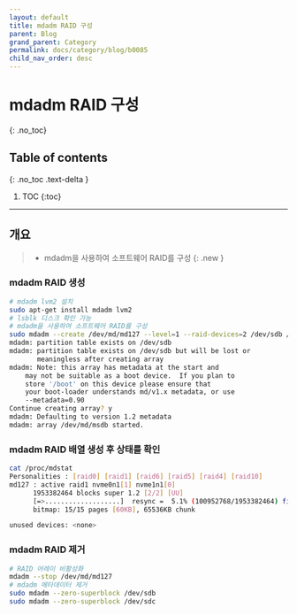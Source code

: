 ```yaml
---
layout: default
title: mdadm RAID 구성
parent: Blog
grand_parent: Category
permalink: docs/category/blog/b0085
child_nav_order: desc
---
```

# mdadm RAID 구성
{: .no_toc}

## Table of contents
{: .no_toc .text-delta }

1. TOC
{:toc}

---
## 개요

> - mdadm을 사용하여 소프트웨어 RAID를 구성
{: .new }

### mdadm RAID 생성

```bash
# mdadm lvm2 설치
sudo apt-get install mdadm lvm2
# lsblk 디스크 확인 가능
# mdadm을 사용하여 소프트웨어 RAID를 구성
sudo mdadm --create /dev/md/md127 --level=1 --raid-devices=2 /dev/sdb /dev/sdc
mdadm: partition table exists on /dev/sdb
mdadm: partition table exists on /dev/sdb but will be lost or
       meaningless after creating array
mdadm: Note: this array has metadata at the start and
    may not be suitable as a boot device.  If you plan to
    store '/boot' on this device please ensure that
    your boot-loader understands md/v1.x metadata, or use
    --metadata=0.90
Continue creating array? y
mdadm: Defaulting to version 1.2 metadata
mdadm: array /dev/md/msdb started.
```

### mdadm RAID 배열 생성 후 상태를 확인

```bash
cat /proc/mdstat 
Personalities : [raid0] [raid1] [raid6] [raid5] [raid4] [raid10] 
md127 : active raid1 nvme0n1[1] nvme1n1[0]
      1953382464 blocks super 1.2 [2/2] [UU]
      [=>...................]  resync =  5.1% (100952768/1953382464) finish=151.2min speed=204099K/sec
      bitmap: 15/15 pages [60KB], 65536KB chunk

unused devices: <none>
```

### mdadm RAID 제거

```bash
# RAID 어레이 비활성화
mdadm --stop /dev/md/md127
# mdadm 메타데이터 제거
sudo mdadm --zero-superblock /dev/sdb
sudo mdadm --zero-superblock /dev/sdc
```
